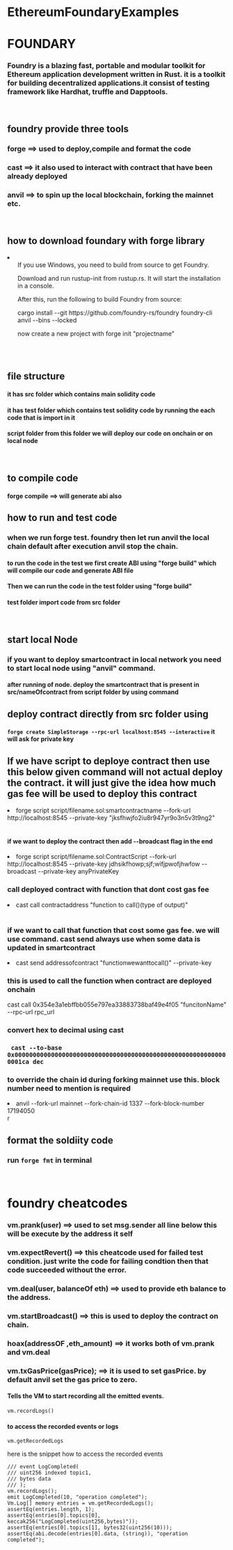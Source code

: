 # EthereumFoundaryExamples

# FOUNDARY

### Foundry is a blazing fast, portable and modular toolkit for Ethereum application development written in Rust. it is a toolkit for building decentralized applications.it consist of testing framework like Hardhat, truffle and Dapptools.

 <br>

 ## foundry provide three tools
 ### forge ==> used to deploy,compile and format the code

 ### cast ==> it also used to interact with contract that have been already deployed

 ### anvil ==> to spin up the local blockchain, forking the mainnet etc.
 <br>

## how to download foundary with forge library

 <li>
 
 <ul> If you use Windows, you need to build from source to get Foundry.</ul>

<ul> Download and run rustup-init from rustup.rs. It will start the installation in a console.</ul>

<ul> After this, run the following to build Foundry from source:</ul>

<ul>cargo install --git https://github.com/foundry-rs/foundry foundry-cli anvil --bins --locked </ul>

<ul>

now create a new project with forge init "projectname"

</ul>
 
 
 </li>
 <br>
 <br>

## file structure

#### it has src folder which contains main solidity code

#### it has test folder which contains test solidity code by running the each code that is import in it

#### script folder from this folder we will deploy our code on onchain or on local node

<br>

## to compile code

#### forge compile ==> will generate abi also

## how to run and test code

### when we run forge test. foundry then let run anvil the local chain default after execution anvil stop the chain.
#### to run the code in the test we first create ABI using "forge build" which will compile our code and generate ABI file

#### Then we can run the code in the test folder using "forge build"

#### test folder import code from src folder

<br>

## start local Node

### if you want to deploy smartcontract in local network you need to start local node using "anvil" command.

#### after running of node. deploy the smartcontract that is present in src/nameOfcontract from script folder by using command

## deploy contract directly from src folder using 

#### ```forge create SimpleStorage --rpc-url localhost:8545 --interactive``` it will ask for private key

## If we have script to deploye contract then use this below given command will not actual deploy the contract. it will just give the idea how much gas fee will be used to deploy this contract

<li>forge script script/filename.sol:smartcontractname --fork-url http://localhost:8545 --private-key "jksfhwjfo2iu8r947yr9o3n5v3t9ng2" </li>
<br>

#### if we want to deploy the contract then add --broadcast flag in the end

<li> forge script script/filename.sol:ContractScript --fork-url http://localhost:8545 --private-key jdhsikfhowp;sjf;wifjpwofjhwfow --broadcast --private-key anyPrivateKey

### call deployed contract with function that dont cost gas fee

<li>cast call contractaddress "function to call()(type of output)"</li> 
<br>

### if we want to call that function that cost some gas fee. we will use command. cast send always use when some data is updated in smartcontract

<li> cast send addressofcontract "functionwewanttocall()" --private-key

### this is used to call the function when contract are deployed onchain

cast call 0x354e3a1ebffbb055e797ea33883738baf49e4f05 "funcitonName" --rpc-url rpc_url

### convert hex to decimal using cast

### ``` cast --to-base 0x00000000000000000000000000000000000000000000000000000000000001ca dec```

### to override the chain id during forking mainnet use this. block number need to mention is required

<li> anvil --fork-url mainnet --fork-chain-id 1337 --fork-block-number 17194050 </li>r


## format the soldiity code

### run ```forge fmt``` in terminal 


<br>

# foundry cheatcodes

### vm.prank(user) ==> used to set msg.sender all line below this will be execute by the address it self

### vm.expectRevert() ==> this cheatcode used for failed test condition. just write the code for failing condtion then that code succeeded without the error.

### vm.deal(user, balanceOf eth) ==> used to provide eth balance  to the address.

### vm.startBroadcast() ==> this is used to deploy the contract on chain.

### hoax(addressOF ,eth_amount) ==> it works both of vm.prank and vm.deal


### vm.txGasPrice(gasPrice); ==> it is used to set gasPrice. by default anvil set the gas price to zero.

#### Tells the VM to start recording all the emitted events.
```vm.recordLogs()``` 

#### to access the recorded events or logs
```vm.getRecordedLogs```

here is the snippet how to access the recorded events

```
/// event LogCompleted(
/// uint256 indexed topic1,
/// bytes data
/// );
vm.recordLogs();
emit LogCompleted(10, "operation completed");
Vm.Log[] memory entries = vm.getRecordedLogs();
assertEq(entries.length, 1);
assertEq(entries[0].topics[0], keccak256("LogCompleted(uint256,bytes)"));
assertEq(entries[0].topics[1], bytes32(uint256(10)));
assertEq(abi.decode(entries[0].data, (string)), "operation completed");
```
 
